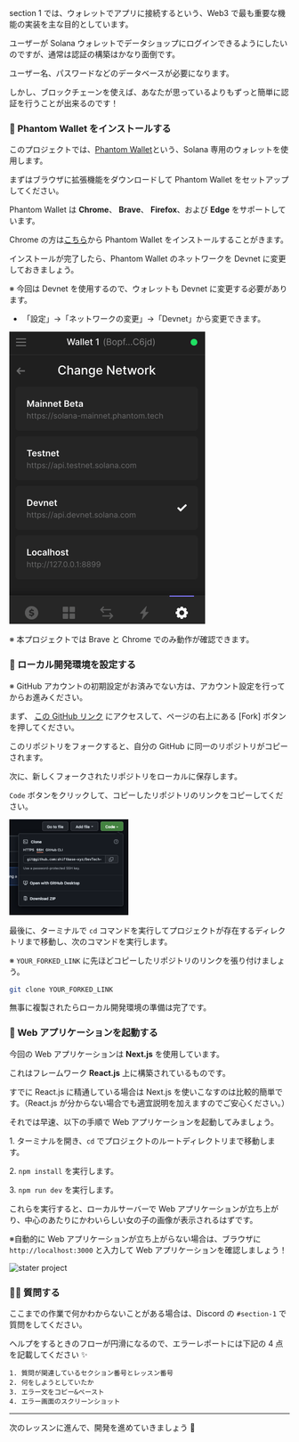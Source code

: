 section 1 では、ウォレットでアプリに接続するという、Web3 で最も重要な機能の実装を主な目的としています。

ユーザーが Solana ウォレットでデータショップにログインできるようにしたいのですが、通常は認証の構築はかなり面倒です。

ユーザー名、パスワードなどのデータベースが必要になります。

しかし、ブロックチェーンを使えば、あなたが思っているよりもずっと簡単に認証を行うことが出来るのです！


### 🔌 Phantom Wallet をインストールする

このプロジェクトでは、[Phantom Wallet](https://phantom.app/)という、Solana 専用のウォレットを使用します。

まずはブラウザに拡張機能をダウンロードして Phantom Wallet をセットアップしてください。

Phantom Wallet は **Chrome**、 **Brave**、 **Firefox**、および **Edge** をサポートしています。

Chrome の方は[こちら](https://chrome.google.com/webstore/detail/phantom/bfnaelmomeimhlpmgjnjophhpkkoljpa)から Phantom Wallet をインストールすることがきます。

インストールが完了したら、Phantom Wallet のネットワークを Devnet に変更しておきましょう。

※ 今回は Devnet を使用するので、ウォレットも Devnet に変更する必要があります。

- 「設定」→「ネットワークの変更」→「Devnet」から変更できます。

![phantom wallet settings](/public/images/303-Solana-Online-Store/section-1/1_1_1.png)

※ 本プロジェクトでは Brave と Chrome でのみ動作が確認できます。


### 🤖 ローカル開発環境を設定する

※ GitHub アカウントの初期設定がお済みでない方は、アカウント設定を行ってからお進みください。

まず、 [この GitHub リンク](https://github.com/unchain-dev/solana-pay-starter-project) にアクセスして、ページの右上にある [Fork] ボタンを押してください。

このリポジトリをフォークすると、自分の GitHub に同一のリポジトリがコピーされます。

次に、新しくフォークされたリポジトリをローカルに保存します。

`Code` ボタンをクリックして、コピーしたリポジトリのリンクをコピーしてください。

![github code button](/public/images/303-Solana-Online-Store/section-1/1_1_2.png)

最後に、ターミナルで `cd` コマンドを実行してプロジェクトが存在するディレクトリまで移動し、次のコマンドを実行します。

※ `YOUR_FORKED_LINK` に先ほどコピーしたリポジトリのリンクを張り付けましょう。

```bash
git clone YOUR_FORKED_LINK
```

無事に複製されたらローカル開発環境の準備は完了です。


### 🏁 Web アプリケーションを起動する

今回の Web アプリケーションは **Next.js** を使用しています。

これはフレームワーク **React.js** 上に構築されているものです。

すでに React.js に精通している場合は Next.js を使いこなすのは比較的簡単です。（React.js が分からない場合でも適宜説明を加えますのでご安心ください。）

それでは早速、以下の手順で Web アプリケーションを起動してみましょう。

1\. ターミナルを開き、`cd` でプロジェクトのルートディレクトリまで移動します。

2\. `npm install` を実行します。

3\. `npm run dev` を実行します。

これらを実行すると、ローカルサーバーで Web アプリケーションが立ち上がり、中心のあたりにかわいらしい女の子の画像が表示されるはずです。

※自動的に Web アプリケーションが立ち上がらない場合は、ブラウザに `http://localhost:3000` と入力して Web アプリケーションを確認しましょう！

![stater project](/public/images/303-Solana-Online-Store/section-1/1_1_3.png)


### 🙋‍♂️ 質問する

ここまでの作業で何かわからないことがある場合は、Discord の `#section-1` で質問をしてください。

ヘルプをするときのフローが円滑になるので、エラーレポートには下記の 4 点を記載してください ✨

```
1. 質問が関連しているセクション番号とレッスン番号
2. 何をしようとしていたか
3. エラー文をコピー&ペースト
4. エラー画面のスクリーンショット
```

---

次のレッスンに進んで、開発を進めていきましょう 🎉
